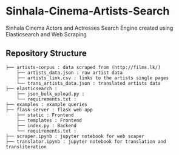 # Sinhala-Cinema-Artists-Search
Sinhala Cinema Actors and Actresses Search Engine created using Elasticsearch and Web Scraping

## Repository Structure

    ├── artists-corpus : data scraped from (http://films.lk/)                    
        ├── artists_data.json : raw artist data
        ├── artists_link.csv : links to the artists single pages 
        └── trans_artists_data.json : translated artists data
    ├── elasticsearch : 
        ├── json_bulk_upload.py :
        └── requirements.txt :
    ├── examples : example queries     
    ├── flask-server : flask web app
        ├── static : Frontend
        ├── templates : Frontend
        ├── index.py : Backend 
        └── requirements.txt :
    ├── scraper.ipynb : jupyter notebook for web scaper 
    ├── translator.ipynb : jupyter notebook for translation and transliteration
       
